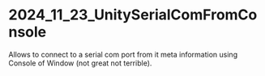 # 2024_11_23_UnitySerialComFromConsole
Allows to connect to a serial com port from it meta information using Console of Window (not great not terrible).
